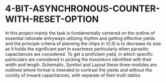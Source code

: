 # 4-BIT-ASYNCHRONOUS-COUNTER-WITH-RESET-OPTION
In this project mainly the task is fundamentally centered on the outline of essential rationale entryways utilizing rhythm and getting effective yields and the principle criteria of planning the chips in VLSI is to decrease its size as it holds the significant part in exactness particularly when parasitic capacitances are considered. To get a proficient yield, in which specific particulars are considered in picking the transistors identified with their width and length. Schematic, Symbol and Layout these three modules are outlined where format is intended to contrast the yields and without the vicinity of inward capacitances, with separate of their truth tables.
